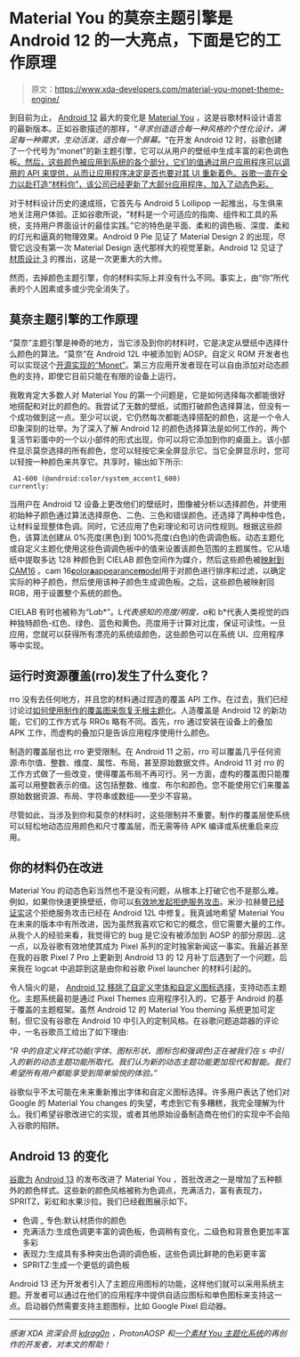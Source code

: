 # Material You 的莫奈主题引擎是 Android 12 的一大亮点，下面是它的工作原理

> 原文：<https://www.xda-developers.com/material-you-monet-theme-engine/>

到目前为止， [Android 12](https://www.xda-developers.com/android-12/) 最大的变化是 [Material You](https://www.xda-developers.com/material-you/) ，这是谷歌材料设计语言的最新版本。正如谷歌描述的那样，“*寻求创造适合每一种风格的个性化设计，满足每一种需求，生动活泼，适合每一个屏幕。*“在开发 Android 12 时，谷歌创建了一个代号为“monet”的新主题引擎，它可以从用户的壁纸中生成丰富的彩色调色板[。然后，这些颜色被应用到系统的各个部分，它们的值通过用户应用程序可以调用的 API 来提供，从而让应用程序决定是否也要对其 UI 重新着色。谷歌一直在全力以赴打造“材料你”，该公司已经更新了大部分应用程序，加入了动态色彩。](https://www.xda-developers.com/android-12-wallpaper-theme/)

对于材料设计历史的速成班，它首先与 Android 5 Lollipop 一起推出，与生俱来地关注用户体验。正如谷歌所说，“材料是一个可适应的指南、组件和工具的系统，支持用户界面设计的最佳实践。”它的特色是平面、柔和的调色板、深度、柔和的灯光和逼真的物理效果。Android 9 Pie 见证了 Material Design 2 的出现，尽管它远没有第一次 Material Design 迭代那样大的视觉革新。Android 12 见证了[材质设计 3](https://material.io/blog/migrating-material-3) 的推出，这是一次更重大的大修。

然而，去掉颜色主题引擎，你的材料实际上并没有什么不同。事实上，由“你”所代表的个人因素或多或少完全消失了。

## 莫奈主题引擎的工作原理

“莫奈”主题引擎是神奇的地方，当它涉及到你的材料时，它是决定从壁纸中选择什么颜色的算法。“莫奈”在 Android 12L 中被添加到 AOSP。自定义 ROM 开发者也可以实现这个[开源实现的“Monet”](https://www.xda-developers.com/android-12-material-you-theming-system-recreated/)。第三方应用开发者现在可以自由添加对动态颜色的支持，即使它目前只能在有限的设备上运行。

我敢肯定大多数人对 Material You 的第一个问题是，它是如何选择每次都能很好地搭配和对比的颜色的。我尝试了无数的壁纸，试图打破颜色选择算法，但没有一个成功做到这一点。至少可以说，它仍然每次都能选择搭配的颜色，这是一个令人印象深刻的壮举。为了深入了解 Android 12 的颜色选择算法是如何工作的，两个复活节彩蛋中的一个以小部件的形式出现，你可以将它添加到你的桌面上。该小部件显示莫奈选择的所有颜色，您可以轻按它来全屏显示它。当它全屏显示时，您可以轻按一种颜色来共享它。共享时，输出如下所示:

```
 A1-600 (@android:color/system_accent1_600)
currently:  
```

当用户在 Android 12 设备上更改他们的壁纸时，图像被分析以选择颜色，并使用初始种子颜色通过算法选择原色、二色、三色和错误颜色。还选择了两种中性色，让材料呈现整体色调。同时，它还应用了色彩理论和可访问性规则。根据这些颜色，该算法创建从 0%亮度(黑色)到 100%亮度(白色)的色调调色板。动态主题化或自定义主题化使用这些色调调色板中的值来设置该颜色范围的主题属性。它从墙纸中提取多达 128 种颜色到 CIELAB 颜色空间作为媒介，然后这些颜色被[映射到 CAM16](https://twitter.com/jpohhhh/status/1405262496416555011) 。cam 16[**c**olor**a**appearance**m**odel](https://cs.android.com/androidx/platform/frameworks/support/+/androidx-main:core/core/src/main/java/androidx/core/content/res/CamColor.java;l=26;bpv=0)用于对颜色进行排序和过滤，以确定实际的种子颜色，然后使用该种子颜色生成调色板。之后，这些颜色被映射回 RGB，用于设置整个系统的颜色。

CIELAB 有时也被称为“L*a*b*”。L*代表感知的亮度/明度，a*和 b*代表人类视觉的四种独特颜色-红色、绿色、蓝色和黄色。亮度用于计算对比度，保证可读性。一旦应用，您就可以获得所有漂亮的系统级颜色，这些颜色可以在系统 UI、应用程序等中实现。

## 运行时资源覆盖(rro)发生了什么变化？

rro 没有去任何地方，并且您的材料通过捏造的覆盖 API 工作。在过去，我们已经讨论过[如何使用制作的覆盖图来恢复无根主题化](https://www.xda-developers.com/android-12s-fabricated-overlay-api-brings-back-rootless-themes/)。人造覆盖是 Android 12 的新功能，它们的工作方式与 RROs 略有不同。首先，rro 通过安装在设备上的叠加 APK 工作，而虚构的叠加只是告诉应用程序使用什么颜色。

制造的覆盖层也比 rro 更受限制。在 Android 11 之前，rro 可以覆盖几乎任何资源:布尔值、整数、维度、属性、布局，甚至原始数据文件。Android 11 对 rro 的工作方式做了一些改变，使得覆盖布局不再可行。另一方面，虚构的覆盖图只能覆盖可以用整数表示的值。这包括整数、维度、布尔和颜色。您不能使用它们来覆盖原始数据资源、布局、字符串或数组——至少不容易。

尽管如此，当涉及到你和莫奈的材料时，这些限制并不重要。制作的覆盖层使系统可以轻松地动态应用颜色和尺寸覆盖层，而无需等待 APK 编译或系统重启来应用。

## 你的材料仍在改进

Material You 的动态色彩当然也不是没有问题，从根本上打破它也不是那么难。例如，如果你快速更换壁纸，你可以[有效地发起拒绝服务攻击](https://www.xda-developers.com/android-12-material-you-lagging/)。米沙·拉赫曼[已经证实](https://www.reddit.com/r/Android/comments/quk192/android_12_the_ars_technica_review/hkqhd7j/)这个拒绝服务攻击已经在 Android 12L 中修复。我真诚地希望 Material You 在未来的版本中有所改进，因为虽然我喜欢它和它的概念，但它需要大量的工作。从我个人的经验来看，我觉得它的 bug 是它没有被添加到 AOSP 的部分原因...这一点，以及谷歌有效地使其成为 Pixel 系列的定时独家新闻这一事实。我最近甚至在我的谷歌 Pixel 7 Pro 上更新到 Android 13 的 12 月补丁后遇到了一个问题，后来我在 logcat 中追踪到这是由你和谷歌 Pixel launcher 的材料引起的。

令人恼火的是， [Android 12 移除了自定义字体和自定义图标选择](https://www.xda-developers.com/android-12-missing-font-icon-shape-customization/)，支持动态主题化。主题系统最初是通过 Pixel Themes 应用程序引入的，它基于 Android 的基于覆盖的主题框架。虽然 Android 12 的 Material You theming 系统更加可定制，但它没有谷歌在 Android 10 中引入的定制风格。在谷歌问题追踪器的评论中，一名谷歌员工给出了如下理由:

*“R 中的自定义样式功能(字体、图标形状、图标包和强调色)正在被我们在 s 中引入的新的动态主题功能所取代。我们认为新的动态主题功能更加现代和智能。我们希望所有用户都能享受到简单愉悦的体验。”*

谷歌似乎不太可能在未来重新推出字体和自定义图标选择。许多用户表达了他们对 Google 的 Material You changes 的失望，考虑到它有多糟糕，我完全理解为什么。我们希望谷歌改进它的实现，或者其他原始设备制造商在他们的实现中不会陷入谷歌的陷阱。

## Android 13 的变化

[谷歌为](https://www.xda-developers.com/android-13-more-material-you-color-options/) [Android 13](https://www.xda-developers.com/android-13) 的发布改进了 Material You ，首批改进之一是增加了五种额外的颜色样式。这些新的颜色风格被称为色调点，充满活力，富有表现力，SPRITZ，彩虹和水果沙拉。我们已经截图展示如下。

*   色调 _ 专色:默认材质你的颜色
*   充满活力:生成色调更丰富的调色板，色调稍有变化，二级色和背景色更加丰富多彩
*   表现力:生成具有多种突出色调的调色板，这些色调比鲜艳的色彩更丰富
*   SPRITZ:生成一个更低的调色板

Android 13 还为开发者引入了主题应用图标的功能，这样他们就可以采用系统主题。开发者可以通过在他们的应用程序中提供自适应图标和单色图标来支持这一点。启动器仍然需要支持主题图标，比如 Google Pixel 启动器。

* * *

*感谢 XDA 资深会员 [kdrag0n](https://forum.xda-developers.com/m/kdrag0n.7291478/) ，ProtonAOSP 和[一个素材 You 主题化系统](https://www.xda-developers.com/android-12-material-you-theming-system-recreated/)的再创作的开发者，对本文的帮助！*